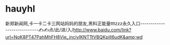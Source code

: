 # hauyhl
新郑新闻网,卡一卡二卡三网站妈妈的朋友,黑料正能量tttzzz永久入口----------------------------✍✍点/此/进/入/http://www.baidu.com/link?url=NoK8PT47PahMhFH8Vie_jnciyIKNTTtVBQKpill6udK&amp;wd
